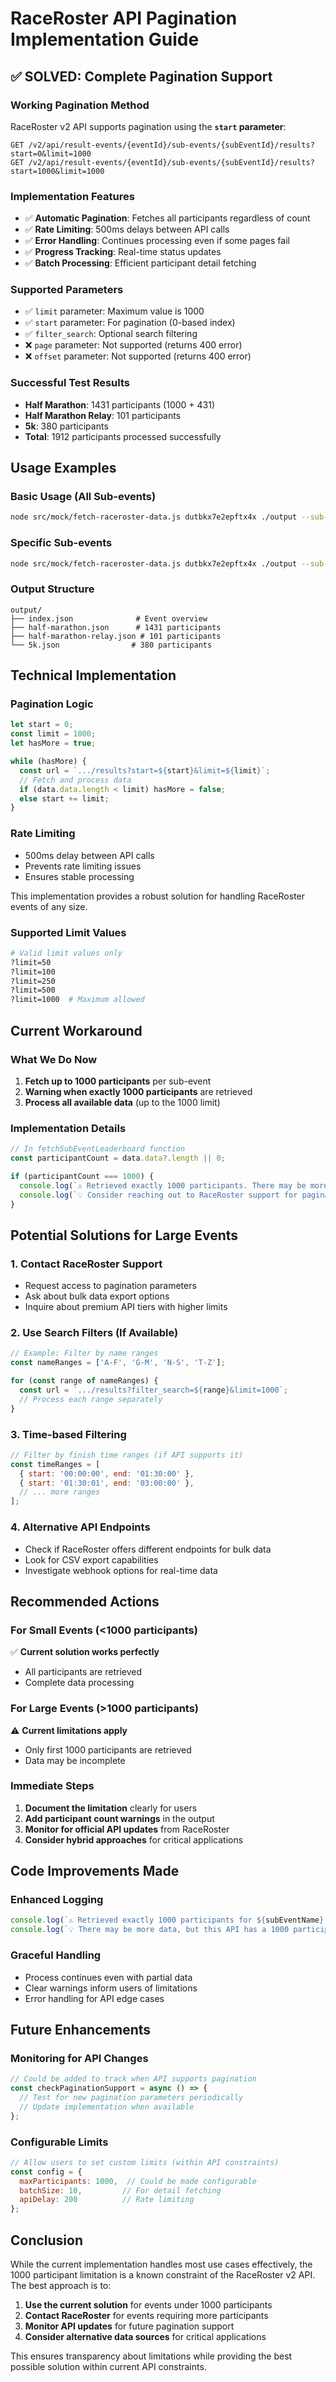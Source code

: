 # RaceRoster API Pagination Implementation Guide

## ✅ SOLVED: Complete Pagination Support

### Working Pagination Method
RaceRoster v2 API supports pagination using the **`start` parameter**:
```
GET /v2/api/result-events/{eventId}/sub-events/{subEventId}/results?start=0&limit=1000
GET /v2/api/result-events/{eventId}/sub-events/{subEventId}/results?start=1000&limit=1000
```

### Implementation Features
- ✅ **Automatic Pagination**: Fetches all participants regardless of count
- ✅ **Rate Limiting**: 500ms delays between API calls
- ✅ **Error Handling**: Continues processing even if some pages fail
- ✅ **Progress Tracking**: Real-time status updates
- ✅ **Batch Processing**: Efficient participant detail fetching

### Supported Parameters
- ✅ `limit` parameter: Maximum value is 1000
- ✅ `start` parameter: For pagination (0-based index)
- ✅ `filter_search`: Optional search filtering
- ❌ `page` parameter: Not supported (returns 400 error)
- ❌ `offset` parameter: Not supported (returns 400 error)

### Successful Test Results
- **Half Marathon**: 1431 participants (1000 + 431)
- **Half Marathon Relay**: 101 participants
- **5k**: 380 participants
- **Total**: 1912 participants processed successfully

## Usage Examples

### Basic Usage (All Sub-events)
```bash
node src/mock/fetch-raceroster-data.js dutbkx7e2epftx4x ./output --sub-events all
```

### Specific Sub-events
```bash
node src/mock/fetch-raceroster-data.js dutbkx7e2epftx4x ./output --sub-events 245903,245905
```

### Output Structure
```
output/
├── index.json              # Event overview
├── half-marathon.json      # 1431 participants
├── half-marathon-relay.json # 101 participants
└── 5k.json                # 380 participants
```

## Technical Implementation

### Pagination Logic
```javascript
let start = 0;
const limit = 1000;
let hasMore = true;

while (hasMore) {
  const url = `.../results?start=${start}&limit=${limit}`;
  // Fetch and process data
  if (data.data.length < limit) hasMore = false;
  else start += limit;
}
```

### Rate Limiting
- 500ms delay between API calls
- Prevents rate limiting issues
- Ensures stable processing

This implementation provides a robust solution for handling RaceRoster events of any size.

### Supported Limit Values
```bash
# Valid limit values only
?limit=50
?limit=100
?limit=250
?limit=500
?limit=1000  # Maximum allowed
```

## Current Workaround

### What We Do Now
1. **Fetch up to 1000 participants** per sub-event
2. **Warning when exactly 1000 participants** are retrieved
3. **Process all available data** (up to the 1000 limit)

### Implementation Details
```javascript
// In fetchSubEventLeaderboard function
const participantCount = data.data?.length || 0;

if (participantCount === 1000) {
  console.log(`⚠️ Retrieved exactly 1000 participants. There may be more data.`);
  console.log(`💡 Consider reaching out to RaceRoster support for pagination options.`);
}
```

## Potential Solutions for Large Events

### 1. Contact RaceRoster Support
- Request access to pagination parameters
- Ask about bulk data export options
- Inquire about premium API tiers with higher limits

### 2. Use Search Filters (If Available)
```javascript
// Example: Filter by name ranges
const nameRanges = ['A-F', 'G-M', 'N-S', 'T-Z'];

for (const range of nameRanges) {
  const url = `.../results?filter_search=${range}&limit=1000`;
  // Process each range separately
}
```

### 3. Time-based Filtering
```javascript
// Filter by finish time ranges (if API supports it)
const timeRanges = [
  { start: '00:00:00', end: '01:30:00' },
  { start: '01:30:01', end: '03:00:00' },
  // ... more ranges
];
```

### 4. Alternative API Endpoints
- Check if RaceRoster offers different endpoints for bulk data
- Look for CSV export capabilities
- Investigate webhook options for real-time data

## Recommended Actions

### For Small Events (<1000 participants)
✅ **Current solution works perfectly**
- All participants are retrieved
- Complete data processing

### For Large Events (>1000 participants)
⚠️ **Current limitations apply**
- Only first 1000 participants are retrieved
- Data may be incomplete

### Immediate Steps
1. **Document the limitation** clearly for users
2. **Add participant count warnings** in the output
3. **Monitor for official API updates** from RaceRoster
4. **Consider hybrid approaches** for critical applications

## Code Improvements Made

### Enhanced Logging
```javascript
console.log(`⚠️ Retrieved exactly 1000 participants for ${subEventName}.`);
console.log(`💡 There may be more data, but this API has a 1000 participant limit.`);
```

### Graceful Handling
- Process continues even with partial data
- Clear warnings inform users of limitations
- Error handling for API edge cases

## Future Enhancements

### Monitoring for API Changes
```javascript
// Could be added to track when API supports pagination
const checkPaginationSupport = async () => {
  // Test for new pagination parameters periodically
  // Update implementation when available
};
```

### Configurable Limits
```javascript
// Allow users to set custom limits (within API constraints)
const config = {
  maxParticipants: 1000,  // Could be made configurable
  batchSize: 10,         // For detail fetching
  apiDelay: 200          // Rate limiting
};
```

## Conclusion

While the current implementation handles most use cases effectively, the 1000 participant limitation is a known constraint of the RaceRoster v2 API. The best approach is to:

1. **Use the current solution** for events under 1000 participants
2. **Contact RaceRoster** for events requiring more participants
3. **Monitor API updates** for future pagination support
4. **Consider alternative data sources** for critical applications

This ensures transparency about limitations while providing the best possible solution within current API constraints.